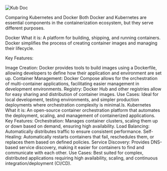 ![Kub   Doc](https://github.com/user-attachments/assets/c51ebca8-6a76-479d-a900-a34628041f9d)

Comparing Kubernetes and Docker
Both Docker and Kubernetes are essential components in the containerization ecosystem, but they serve different purposes.

Docker
What it is: A platform for building, shipping, and running containers. Docker simplifies the process of creating container images and managing their lifecycle.

Key Features:

Image Creation: Docker provides tools to build images using a Dockerfile, allowing developers to define how their application and environment are set up.
Container Management: Docker Compose allows for the orchestration of multi-container applications, facilitating easier management in development environments.
Registry: Docker Hub and other registries allow for easy sharing and distribution of container images.
Use Cases: Ideal for local development, testing environments, and simpler production deployments where orchestration complexity is minimal.ls.
Kubernetes
What it is: An open-source container orchestration platform that automates the deployment, scaling, and management of containerized applications.
Key Features:
Orchestration: Manages container clusters, scaling them up or down based on demand, ensuring high availability.
Load Balancing: Automatically distributes traffic to ensure consistent performance.
Self-Healing: Automatically restarts containers that fail, reschedules them, or replaces them based on defined policies.
Service Discovery: Provides DNS-based service discovery, making it easier for containers to find and communicate with each other.
Use Cases: Best suited for complex, distributed applications requiring high availability, scaling, and continuous integration/deployment (CI/CD).
